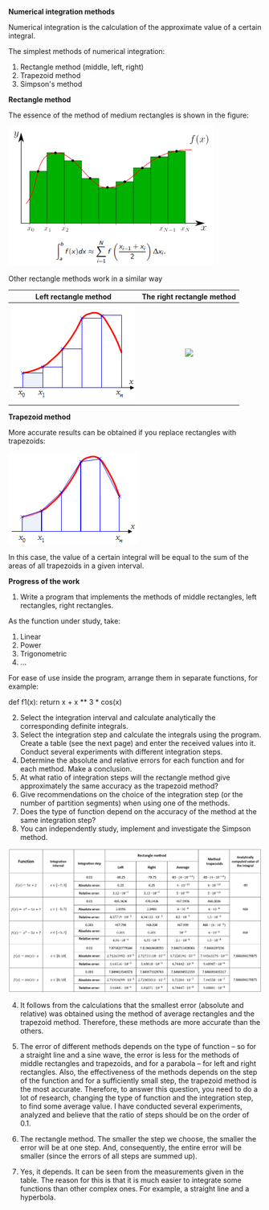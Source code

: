 **Numerical integration methods**

Numerical integration is the calculation of the approximate value of a certain integral.

The simplest methods of numerical integration:

1) Rectangle method (middle, left, right)
2) Trapezoid method
3) Simpson's method

**Rectangle method**

The essence of the method of medium rectangles is shown in the figure:

![](Images/Aspose.Words.fce7393b-c328-42f3-acff-902b87d9a1b6.001.png)

Other rectangle methods work in a similar way

|Left rectangle method|The right rectangle method|
| :-: | :-: |
|![](Images/Aspose.Words.fce7393b-c328-42f3-acff-902b87d9a1b6.002.png)|![](Aspose.Words.fce7393b-c328-42f3-acff-902b87d9a1b6.003.png)|



**Trapezoid method**

More accurate results can be obtained if you replace rectangles with trapezoids:

![](Images/Aspose.Words.fce7393b-c328-42f3-acff-902b87d9a1b6.004.png)

In this case, the value of a certain integral will be equal to the sum of the areas of all trapezoids in a given interval.

**Progress of the work**

1. Write a program that implements the methods of middle rectangles, left rectangles, right rectangles.

As the function under study, take:

1) Linear
2) Power
3) Trigonometric
4) …

For ease of use inside the program, arrange them in separate functions, for example:

def f1(x):
    return x + x \*\* 3 \* cos(x)

2. Select the integration interval and calculate analytically the corresponding definite integrals.
3. Select the integration step and calculate the integrals using the program. Create a table (see the next page) and enter the received values into it. Conduct several experiments with different integration steps.
4. Determine the absolute and relative errors for each function and for each method. Make a conclusion.
5. At what ratio of integration steps will the rectangle method give approximately the same accuracy as the trapezoid method?
6. Give recommendations on the choice of the integration step (or the number of partition segments) when using one of the methods.
7. Does the type of function depend on the accuracy of the method at the same integration step?
8. You can independently study, implement and investigate the Simpson method.

![](Images/Notes_230711_154031_21e.png)
   
4. It follows from the calculations that the smallest error (absolute and relative) was obtained using the method of average rectangles and the trapezoid method. Therefore, these methods are more accurate than the others.

5. The error of different methods depends on the type of function – so for a straight line and a sine wave, the error is less for the methods of middle rectangles and trapezoids, and for a parabola – for left and right rectangles. Also, the effectiveness of the methods depends on the step of the function and for a sufficiently small step, the trapezoid method is the most accurate. Therefore, to answer this question, you need to do a lot of research, changing the type of function and the integration step, to find some average value. I have conducted several experiments, analyzed and believe that the ratio of steps should be on the order of 0.1.

6. The rectangle method. The smaller the step we choose, the smaller the error will be at one step. And, consequently, the entire error will be smaller (since the errors of all steps are summed up).

7. Yes, it depends. It can be seen from the measurements given in the table. The reason for this is that it is much easier to integrate some functions than other complex ones. For example, a straight line and a hyperbola.
